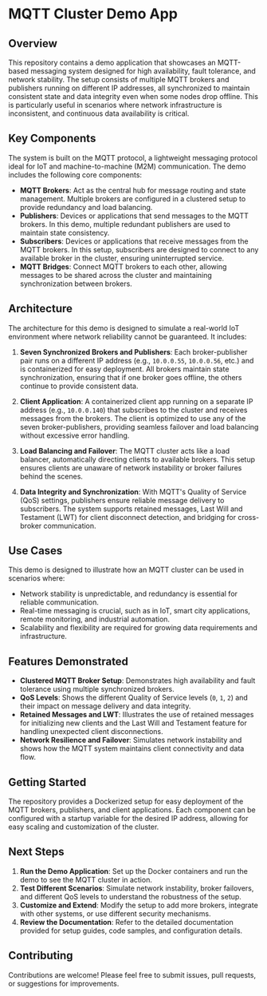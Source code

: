# MQTT Cluster Demo App

## Overview

This repository contains a demo application that showcases an MQTT-based messaging system designed for high availability, fault tolerance, and network stability. The setup consists of multiple MQTT brokers and publishers running on different IP addresses, all synchronized to maintain consistent state and data integrity even when some nodes drop offline. This is particularly useful in scenarios where network infrastructure is inconsistent, and continuous data availability is critical.

## Key Components

The system is built on the MQTT protocol, a lightweight messaging protocol ideal for IoT and machine-to-machine (M2M) communication. The demo includes the following core components:

- **MQTT Brokers**: Act as the central hub for message routing and state management. Multiple brokers are configured in a clustered setup to provide redundancy and load balancing.
- **Publishers**: Devices or applications that send messages to the MQTT brokers. In this demo, multiple redundant publishers are used to maintain state consistency.
- **Subscribers**: Devices or applications that receive messages from the MQTT brokers. In this setup, subscribers are designed to connect to any available broker in the cluster, ensuring uninterrupted service.
- **MQTT Bridges**: Connect MQTT brokers to each other, allowing messages to be shared across the cluster and maintaining synchronization between brokers.

## Architecture

The architecture for this demo is designed to simulate a real-world IoT environment where network reliability cannot be guaranteed. It includes:

1. **Seven Synchronized Brokers and Publishers**: Each broker-publisher pair runs on a different IP address (e.g., `10.0.0.55`, `10.0.0.56`, etc.) and is containerized for easy deployment. All brokers maintain state synchronization, ensuring that if one broker goes offline, the others continue to provide consistent data.
   
2. **Client Application**: A containerized client app running on a separate IP address (e.g., `10.0.0.140`) that subscribes to the cluster and receives messages from the brokers. The client is optimized to use any of the seven broker-publishers, providing seamless failover and load balancing without excessive error handling.

3. **Load Balancing and Failover**: The MQTT cluster acts like a load balancer, automatically directing clients to available brokers. This setup ensures clients are unaware of network instability or broker failures behind the scenes.

4. **Data Integrity and Synchronization**: With MQTT's Quality of Service (QoS) settings, publishers ensure reliable message delivery to subscribers. The system supports retained messages, Last Will and Testament (LWT) for client disconnect detection, and bridging for cross-broker communication.

## Use Cases

This demo is designed to illustrate how an MQTT cluster can be used in scenarios where:
- Network stability is unpredictable, and redundancy is essential for reliable communication.
- Real-time messaging is crucial, such as in IoT, smart city applications, remote monitoring, and industrial automation.
- Scalability and flexibility are required for growing data requirements and infrastructure.

## Features Demonstrated

- **Clustered MQTT Broker Setup**: Demonstrates high availability and fault tolerance using multiple synchronized brokers.
- **QoS Levels**: Shows the different Quality of Service levels (`0`, `1`, `2`) and their impact on message delivery and data integrity.
- **Retained Messages and LWT**: Illustrates the use of retained messages for initializing new clients and the Last Will and Testament feature for handling unexpected client disconnections.
- **Network Resilience and Failover**: Simulates network instability and shows how the MQTT system maintains client connectivity and data flow.

## Getting Started

The repository provides a Dockerized setup for easy deployment of the MQTT brokers, publishers, and client applications. Each component can be configured with a startup variable for the desired IP address, allowing for easy scaling and customization of the cluster.

## Next Steps

1. **Run the Demo Application**: Set up the Docker containers and run the demo to see the MQTT cluster in action.
2. **Test Different Scenarios**: Simulate network instability, broker failovers, and different QoS levels to understand the robustness of the setup.
3. **Customize and Extend**: Modify the setup to add more brokers, integrate with other systems, or use different security mechanisms.
4. **Review the Documentation**: Refer to the detailed documentation provided for setup guides, code samples, and configuration details.

## Contributing

Contributions are welcome! Please feel free to submit issues, pull requests, or suggestions for improvements.

